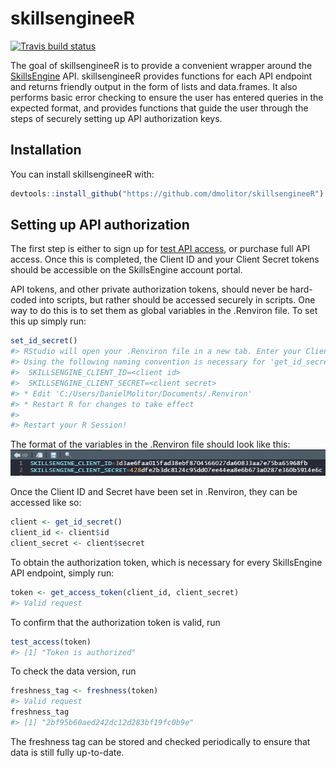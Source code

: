# skillsengineeR

<!-- badges: start -->
[![Travis build status](https://travis-ci.com/dmolitor/skillsengineeR.svg?branch=master)](https://travis-ci.com/dmolitor/skillsengineeR)
<!-- badges: end -->

The goal of skillsengineeR is to provide a convenient wrapper around the 
[SkillsEngine](https://skillsengine.com/) API. skillsengineeR provides functions for each
API endpoint and returns friendly output in the form of lists and data.frames.
It also performs basic error checking to ensure the user has entered queries
in the expected format, and provides functions that guide the user through the steps
of securely setting up API authorization keys.


## Installation

You can install skillsengineeR with:

``` r
devtools::install_github("https://github.com/dmolitor/skillsengineeR")
```

## Setting up API authorization

The first step is either to sign up for [test API access](https://accounts.skillsengine.com/users/sign_up),
or purchase full API access. Once this is completed, the Client ID and your Client Secret tokens
should be accessible on the SkillsEngine account portal.

API tokens, and other private authorization tokens, should never be hard-coded into scripts, but rather
should be accessed securely in scripts. One way to do this is to set them as global variables in the
.Renviron file. To set this up simply run:
```r
set_id_secret()
#> RStudio will open your .Renviron file in a new tab. Enter your Client ID and Client Secret as described below.
#> Using the following naming convention is necessary for 'get_id_secret()' to work:
#>  SKILLSENGINE_CLIENT_ID=<client id>
#>  SKILLSENGINE_CLIENT_SECRET=<client secret>
#> * Edit 'C:/Users/DanielMolitor/Documents/.Renviron'
#> * Restart R for changes to take effect
#> 
#> Restart your R Session!
```
The format of the variables in the .Renviron file should look like this:
![setting client keys](./pictures/set_id_secret.png)

Once the Client ID and Secret have been set in .Renviron, they can be accessed like so:
```r
client <- get_id_secret()
client_id <- client$id
client_secret <- client$secret
```

To obtain the authorization token, which is necessary for every SkillsEngine API endpoint,
simply run:
```r
token <- get_access_token(client_id, client_secret)
#> Valid request
```

To confirm that the authorization token is valid, run
```r
test_access(token)
#> [1] "Token is authorized"
```

To check the data version, run
```r
freshness_tag <- freshness(token)
#> Valid request
freshness_tag
#> [1] "2bf95b60aed242dc12d283bf19fc0b9e"
```
The freshness tag can be stored and checked periodically to ensure that data is still fully up-to-date.
